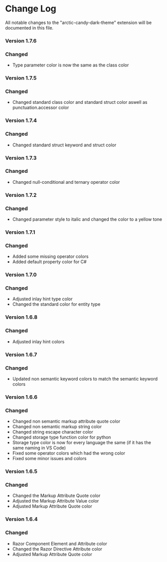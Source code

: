 # Change Log

All notable changes to the "arctic-candy-dark-theme" extension will be documented in this file.

### Version 1.7.6

### Changed

- Type parameter color is now the same as the class color

### Version 1.7.5

### Changed

- Changed standard class color and standard struct color aswell as punctuation.accessor color


### Version 1.7.4

### Changed

- Changed standard struct keyword and struct color


### Version 1.7.3

### Changed

- Changed null-conditional and ternary operator color


### Version 1.7.2

### Changed

- Changed parameter style to italic and changed the color to a yellow tone


### Version 1.7.1

### Changed

- Added some missing operator colors
- Added default property color for C#


### Version 1.7.0

### Changed

- Adjusted inlay hint type color
- Changed the standard color for entity type


### Version 1.6.8

### Changed

- Adjusted inlay hint colors


### Version 1.6.7

### Changed

- Updated non semantic keyword colors to match the semantic keyword colors


### Version 1.6.6

### Changed

- Changed non semantic markup attribute quote color
- Changed non semantic markup string color
- Changed string escape character color
- Changed storage type function color for python
- Storage type color is now for every language the same (if it has the same naming in VS Code)
- Fixed some operator colors which had the wrong color
- Fixed some minor issues and colors


### Version 1.6.5

### Changed

- Changed the Markup Attribute Quote color
- Adjusted the Markup Attribute Value color
- Adjusted Markup Attribute Quote color


### Version 1.6.4

### Changed

- Razor Component Element and Attribute color
- Changed the Razor Directive Attribute color
- Adjusted Markup Attribute Quote color
